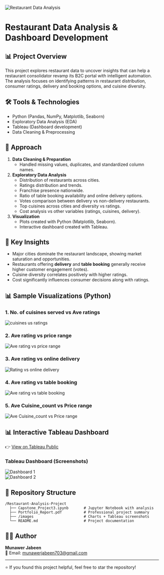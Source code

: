 ![Restaurant Data Analysis](project_banner_1.png)


# Restaurant Data Analysis & Dashboard Development

## 📊 Project Overview
This project explores restaurant data to uncover insights that can help a restaurant consolidator revamp its B2C portal with intelligent automation.  
The analysis focuses on identifying patterns in restaurant distribution, consumer ratings, delivery and booking options, and cuisine diversity.

## 🛠 Tools & Technologies
- Python (Pandas, NumPy, Matplotlib, Seaborn)
- Exploratory Data Analysis (EDA)
- Tableau (Dashboard development)
- Data Cleaning & Preprocessing

## 🚀 Approach
1. **Data Cleaning & Preparation**
   - Handled missing values, duplicates, and standardized column names.
2. **Exploratory Data Analysis**
   - Distribution of restaurants across cities.
   - Ratings distribution and trends.
   - Franchise presence nationwide.
   - Ratio of table booking availability and online delivery options.
   - Votes comparison between delivery vs non-delivery restaurants.
   - Top cuisines across cities and diversity vs ratings.
   - Cost analysis vs other variables (ratings, cuisines, delivery).
3. **Visualization**
   - Plots created with Python (Matplotlib, Seaborn).
   - Interactive dashboard created with Tableau.

## 🔑 Key Insights
- Major cities dominate the restaurant landscape, showing market saturation and opportunities.
- Restaurants offering **delivery** and **table booking** generally receive higher customer engagement (votes).
- Cuisine diversity correlates positively with higher ratings.
- Cost significantly influences consumer decisions along with ratings.

## 📊 Sample Visualizations (Python)

### 1. No. of cuisines served vs Ave ratings
![cuisines us ratings](Cuisine%20Popularity.png)

### 2. Ave rating vs price range
![Ave rating vs price range](Rating%20Distribution.png)

### 3. Ave rating vs online delivery
![Rating vs online delivery](Online%20Delivery%20vs%20Ratings.png)

### 4. Ave rating vs table booking
![Ave rating vs table booking](Votes%20vs%20Table%20Booking.png)

### 5. Ave Cuisine_count vs Price range
![Ave Cuisine_count vs Price range](Number%20of%20Restaurants%20by%20City.png)

## 📊 Interactive Tableau Dashboard

👉 [View on Tableau Public](https://public.tableau.com/views/CapstoneProject-Marketing/Dashboard1?:language=en-US&:sid=&:redirect=auth&:display_count=n&:origin=viz_share_link)

### Tableau Dashboard (Screenshots)
![Dashboard 1](tableau_dashboard1.png)  
![Dashboard 2](tableau_dashboard2.png)

## 📂 Repository Structure
```
/Restaurant-Analysis-Project
  ├── Capstone_Project3.ipynb       # Jupyter Notebook with analysis
  ├── Portfolio_Report.pdf          # Professional project summary
  ├── /images                       # Charts + Tableau screenshots
  └── README.md                     # Project documentation
```

## 👩‍💻 Author
**Munawer Jabeen**  
📧 Email: munawerjabeen703@gmail.com  

---
⭐ If you found this project helpful, feel free to star the repository!
